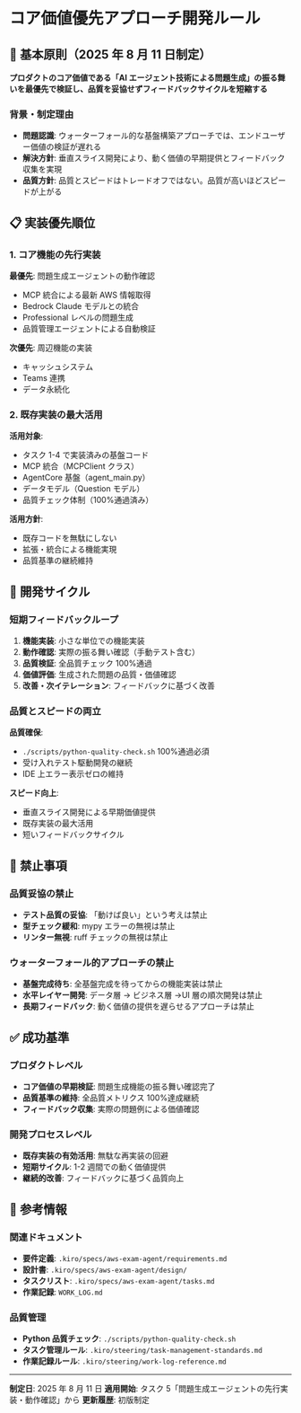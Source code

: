 # コア価値優先アプローチ開発ルール

## 🎯 基本原則（2025 年 8 月 11 日制定）

**プロダクトのコア価値である「AI エージェント技術による問題生成」の振る舞いを最優先で検証し、品質を妥協せずフィードバックサイクルを短縮する**

### 背景・制定理由

- **問題認識**: ウォーターフォール的な基盤構築アプローチでは、エンドユーザー価値の検証が遅れる
- **解決方針**: 垂直スライス開発により、動く価値の早期提供とフィードバック収集を実現
- **品質方針**: 品質とスピードはトレードオフではない。品質が高いほどスピードが上がる

## 📋 実装優先順位

### 1. コア機能の先行実装

**最優先**: 問題生成エージェントの動作確認

- MCP 統合による最新 AWS 情報取得
- Bedrock Claude モデルとの統合
- Professional レベルの問題生成
- 品質管理エージェントによる自動検証

**次優先**: 周辺機能の実装

- キャッシュシステム
- Teams 連携
- データ永続化

### 2. 既存実装の最大活用

**活用対象**:

- タスク 1-4 で実装済みの基盤コード
- MCP 統合（MCPClient クラス）
- AgentCore 基盤（agent_main.py）
- データモデル（Question モデル）
- 品質チェック体制（100%通過済み）

**活用方針**:

- 既存コードを無駄にしない
- 拡張・統合による機能実現
- 品質基準の継続維持

## 🔄 開発サイクル

### 短期フィードバックループ

1. **機能実装**: 小さな単位での機能実装
2. **動作確認**: 実際の振る舞い確認（手動テスト含む）
3. **品質検証**: 全品質チェック 100%通過
4. **価値評価**: 生成された問題の品質・価値確認
5. **改善・次イテレーション**: フィードバックに基づく改善

### 品質とスピードの両立

**品質確保**:

- `./scripts/python-quality-check.sh` 100%通過必須
- 受け入れテスト駆動開発の継続
- IDE 上エラー表示ゼロの維持

**スピード向上**:

- 垂直スライス開発による早期価値提供
- 既存実装の最大活用
- 短いフィードバックサイクル

## 🚫 禁止事項

### 品質妥協の禁止

- **テスト品質の妥協**: 「動けば良い」という考えは禁止
- **型チェック緩和**: mypy エラーの無視は禁止
- **リンター無視**: ruff チェックの無視は禁止

### ウォーターフォール的アプローチの禁止

- **基盤完成待ち**: 全基盤完成を待ってからの機能実装は禁止
- **水平レイヤー開発**: データ層 → ビジネス層 →UI 層の順次開発は禁止
- **長期フィードバック**: 動く価値の提供を遅らせるアプローチは禁止

## ✅ 成功基準

### プロダクトレベル

- **コア価値の早期検証**: 問題生成機能の振る舞い確認完了
- **品質基準の維持**: 全品質メトリクス 100%達成継続
- **フィードバック収集**: 実際の問題例による価値確認

### 開発プロセスレベル

- **既存実装の有効活用**: 無駄な再実装の回避
- **短期サイクル**: 1-2 週間での動く価値提供
- **継続的改善**: フィードバックに基づく品質向上

## 📖 参考情報

### 関連ドキュメント

- **要件定義**: `.kiro/specs/aws-exam-agent/requirements.md`
- **設計書**: `.kiro/specs/aws-exam-agent/design/`
- **タスクリスト**: `.kiro/specs/aws-exam-agent/tasks.md`
- **作業記録**: `WORK_LOG.md`

### 品質管理

- **Python 品質チェック**: `./scripts/python-quality-check.sh`
- **タスク管理ルール**: `.kiro/steering/task-management-standards.md`
- **作業記録ルール**: `.kiro/steering/work-log-reference.md`

---

**制定日**: 2025 年 8 月 11 日
**適用開始**: タスク 5「問題生成エージェントの先行実装・動作確認」から
**更新履歴**: 初版制定
